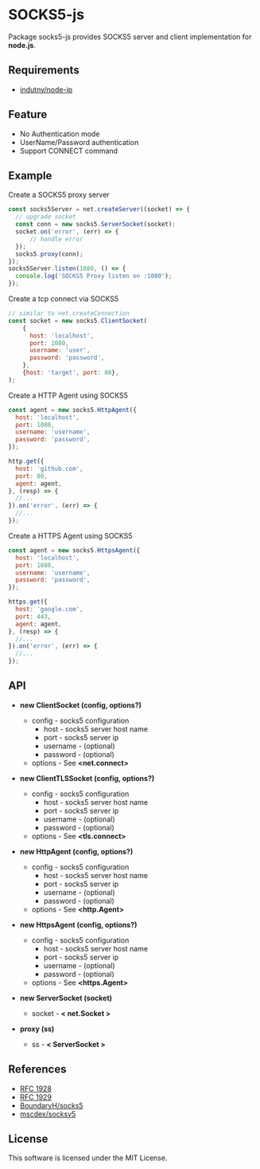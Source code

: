 # SOCKS5-js

Package socks5-js provides SOCKS5 server and client implementation for **node.js**.

## Requirements

* [indutny/node-ip](https://github.com/indutny/node-ip)

## Feature

* No Authentication mode
* UserName/Password authentication
* Support CONNECT command

## Example

Create a SOCKS5 proxy server
```js
const socks5Server = net.createServer((socket) => {
  // upgrade socket
  const conn = new socks5.ServerSocket(socket);
  socket.on('error', (err) => {
      // handle error
  });
  socks5.proxy(conn);
});
socks5Server.listen(1080, () => {
  console.log('SOCKS5 Proxy listen on :1080');
});
```

Create a tcp connect via SOCKS5
```js
// similar to net.createConnection
const socket = new socks5.ClientSocket(
    {
      host: 'localhost',
      port: 1080,
      username: 'user',
      password: 'password',
    }, 
    {host: 'target', port: 80}, 
);
```

Create a HTTP Agent using SOCKS5
```js
const agent = new socks5.HttpAgent({
  host: 'localhost',
  port: 1080,
  username: 'username',
  password: 'password',
});

http.get({
  host: 'github.com',
  port: 80,
  agent: agent,
}, (resp) => {
  //...
}).on('error', (err) => {
  //...
});
```

Create a HTTPS Agent using SOCKS5
```js
const agent = new socks5.HttpsAgent({
  host: 'localhost',
  port: 1080,
  username: 'username',
  password: 'password',
});

https.get({
  host: 'google.com',
  port: 443,
  agent: agent,
}, (resp) => {
  //...
}).on('error', (err) => {
  //...
});
```

## API 

* **new ClientSocket (config, options?)**
    * config - socks5 configuration
        * host - socks5 server host name
        * port - socks5 server ip
        * username - (optional)
        * password - (optional)
    * options - See **<net.connect>**
* **new ClientTLSSocket (config, options?)**
    * config - socks5 configuration
        * host - socks5 server host name
        * port - socks5 server ip
        * username - (optional)
        * password - (optional)
    * options - See **<tls.connect>**

* **new HttpAgent (config, options?)**
    * config - socks5 configuration
        * host - socks5 server host name
        * port - socks5 server ip
        * username - (optional)
        * password - (optional)
    * options - See **<http.Agent>**

* **new HttpsAgent (config, options?)**
    * config - socks5 configuration
        * host - socks5 server host name
        * port - socks5 server ip
        * username - (optional)
        * password - (optional)
    * options - See **<https.Agent>**

* **new ServerSocket (socket)**
    * socket - **< net.Socket >**

* **proxy (ss)**
    * ss - **< ServerSocket >**


## References

* [RFC 1928](https://tools.ietf.org/html/rfc1928)
* [RFC 1929](https://tools.ietf.org/html/rfc1929)
* [BoundaryH/socks5](https://github.com/BoundaryH/socks5)
* [mscdex/socksv5](https://github.com/mscdex/socksv5)


## License

This software is licensed under the MIT License. 
